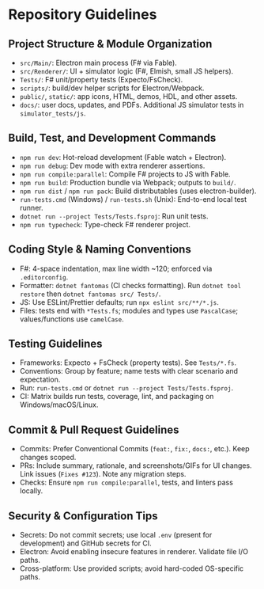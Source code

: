# Repository Guidelines

## Project Structure & Module Organization
- `src/Main/`: Electron main process (F# via Fable).
- `src/Renderer/`: UI + simulator logic (F#, Elmish, small JS helpers).
- `Tests/`: F# unit/property tests (Expecto/FsCheck).
- `scripts/`: build/dev helper scripts for Electron/Webpack.
- `public/`, `static/`: app icons, HTML, demos, HDL, and other assets.
- `docs/`: user docs, updates, and PDFs. Additional JS simulator tests in `simulator_tests/js`.

## Build, Test, and Development Commands
- `npm run dev`: Hot-reload development (Fable watch + Electron).
- `npm run debug`: Dev mode with extra renderer assertions.
- `npm run compile:parallel`: Compile F# projects to JS with Fable.
- `npm run build`: Production bundle via Webpack; outputs to `build/`.
- `npm run dist` / `npm run pack`: Build distributables (uses electron-builder).
- `run-tests.cmd` (Windows) / `run-tests.sh` (Unix): End-to-end local test runner.
- `dotnet run --project Tests/Tests.fsproj`: Run unit tests.
- `npm run typecheck`: Type-check F# renderer project.

## Coding Style & Naming Conventions
- F#: 4-space indentation, max line width ~120; enforced via `.editorconfig`.
- Formatter: `dotnet fantomas` (CI checks formatting). Run `dotnet tool restore` then `dotnet fantomas src/ Tests/`.
- JS: Use ESLint/Prettier defaults; run `npx eslint src/**/*.js`.
- Files: tests end with `*Tests.fs`; modules and types use `PascalCase`; values/functions use `camelCase`.

## Testing Guidelines
- Frameworks: Expecto + FsCheck (property tests). See `Tests/*.fs`.
- Conventions: Group by feature; name tests with clear scenario and expectation.
- Run: `run-tests.cmd` or `dotnet run --project Tests/Tests.fsproj`.
- CI: Matrix builds run tests, coverage, lint, and packaging on Windows/macOS/Linux.

## Commit & Pull Request Guidelines
- Commits: Prefer Conventional Commits (`feat:`, `fix:`, `docs:`, etc.). Keep changes scoped.
- PRs: Include summary, rationale, and screenshots/GIFs for UI changes. Link issues (`Fixes #123`). Note any migration steps.
- Checks: Ensure `npm run compile:parallel`, tests, and linters pass locally.

## Security & Configuration Tips
- Secrets: Do not commit secrets; use local `.env` (present for development) and GitHub secrets for CI.
- Electron: Avoid enabling insecure features in renderer. Validate file I/O paths.
- Cross-platform: Use provided scripts; avoid hard-coded OS-specific paths.


